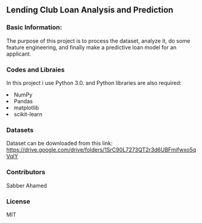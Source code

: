 ## Lending Club Loan Analysis and Prediction

### Basic Information:
The purpose of this project is to process the dataset, analyze it, do some feature engineering, and finally make a predictive loan model for an applicant.

### Codes and Libraies
In this project i use Python 3.0. and Python libraries are also required:

<li> NumPy
<li> Pandas
<li> matplotlib
<li> scikit-learn

### Datasets 
Dataset can be downloaded from this link: https://drive.google.com/drive/folders/1SrC90L7273QT2r3d6UBFmifwxo5qVqlY


### Contributors

Sabber Ahamed

### License

MIT

